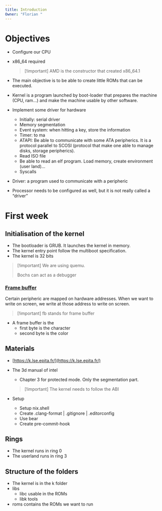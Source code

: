 ```yaml
---
title: Introduction
Owner: "Florian "
---
```

# Objectives
- Configure our CPU
- x86_64 required
    
    > [!important] AMD is the constructor that created x86_64.1
    
- The main objective is to be able to create little ROMs that can be executed.
- Kernel is a program launched by boot-loader that prepares the machine (CPU, ram…) and make the machine usable by other software.
- Implement some driver for hardware
    - Initially: serial driver
    - Memory segmentation
    - Event system: when hitting a key, store the information
    - Timer: to ma
    - ATAPI: Be able to communicate with some ATA peripherics. It is a protocol parallel to SCOSI (protocol that make one able to manage disks, storage peripherics).
    - Read ISO file
    - Be able to read an elf program. Load memory, create environment (user land)…
    - Syscalls
- Driver: a program used to communicate with a peripheric
- Processor needs to be configured as well, but it is not really called a “driver”
  
# First week
## Initialisation of the kernel
- The bootloader is GRUB. It launches the kernel in memory.
- The kernel entry point follow the multiboot specification.
- The kernel is 32 bits

> [!important] We are using quemu.
> 
>   
> Bochs can act as a debugger
### [Frame buffer](https://k.lse.epita.fr/internals/framebuffer.html)
Certain peripheric are mapped on hardware addresses. When we want to write on screen, we write at those address to write on screen.

> [!important] fb stands for frame buffer
- A frame buffer is the
    - first byte is the character
    - second byte is the color
## Materials
- [https://k.lse.epita.fr/](https://k.lse.epita.fr/)
- The 3d manual of intel
    
    - Chapter 3 for protected mode. Only the segmentation part.
    
    > [!important] The kernel needs to follow the ABI
    
- Setup
    - Setup nix.shell
    - Create .clang-format | .gitignore | .editorconfig
    - Use bear
    - Create pre-commit-hook
## Rings
- The kernel runs in ring 0
- The userland runs in ring 3
## Structure of the folders
- The kernel is in the k folder
- libs
    - libc usable in the ROMs
    - libk tools
- roms contains the ROMs we want to run